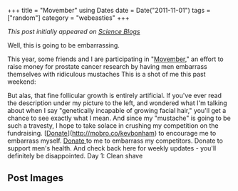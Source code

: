 +++
title = "Movember"
using Dates
date = Date("2011-11-01")
tags = ["random"]
category = "webeasties"
+++

_This post initially appeared on [Science Blogs](http://scienceblogs.com/webeasties)_

Well, this is going to be embarrassing.

This year, some friends and I are participating in "[Movember](http://mobro.co/kevbonham)," an effort to raise money for prostate cancer research by having men embarrass themselves with ridiculous mustaches This is a shot of me this past weekend:

But alas, that fine follicular growth is entirely artificial. 
If you've ever read the description under my picture to the left, and wondered what I'm talking about when I say "genetically incapable of growing facial hair," you'll get a chance to see exactly what I mean. And since my "mustache" is going to be such a travesty, I hope to take solace in crushing my competition on the fundraising. 
[[Donate](http://mobro.co/kevbonham)](http://mobro.co/kevbonham) to encourage me to embarrass myself. [Donate ](http://mobro.co/kevbonham)to me to embarrass my competitors. Donate to support men's health. 
And check back here for weekly updates - you'll definitely be disappointed. 
Day 1: Clean shave

      
  

 ## Post Images


